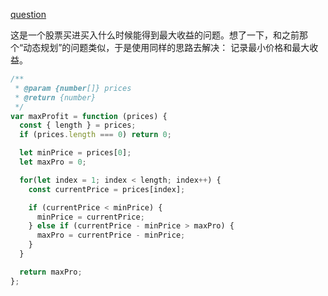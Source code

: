[question](https://leetcode.com/problems/best-time-to-buy-and-sell-stock/)

这是一个股票买进买入什么时候能得到最大收益的问题。想了一下，和之前那个“动态规划”的问题类似，于是使用同样的思路去解决： 记录最小价格和最大收益。

```js
/**
 * @param {number[]} prices
 * @return {number}
 */
var maxProfit = function (prices) {
  const { length } = prices;
  if (prices.length === 0) return 0;

  let minPrice = prices[0];
  let maxPro = 0;

  for(let index = 1; index < length; index++) {
    const currentPrice = prices[index];

    if (currentPrice < minPrice) {
      minPrice = currentPrice;
    } else if (currentPrice - minPrice > maxPro) {
      maxPro = currentPrice - minPrice;
    }
  }

  return maxPro;
};
```
